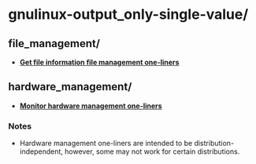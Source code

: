 
# gnulinux-output_only-single-value/

## file_management/

* [**Get file information file management one-liners**](file_management/get-file-information-file-management.one-liners)

## hardware_management/

* [**Monitor hardware management one-liners**](hardware_management/monitor-hardware-management.one-liners)

### Notes

* Hardware management one-liners are intended to be distribution-independent, however, some may not work for certain
distributions.

